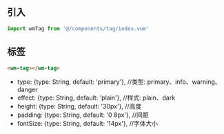 ## 引入
```javascript
import wmTag from '@/components/tag/index.vue'
```

## 标签
```html
<wm-tag></wm-tag>
```
- type: {type: String, default: 'primary'},   //类型: primary、info、warning、danger
- effect: {type: String, default: 'plain'},   //样式: plain、dark
- height: {type: String, default: '30px'},    //高度
- padding: {type: String, default: '0 8px'},  //间距
- fontSize: {type: String, default: '14px'},  //字体大小